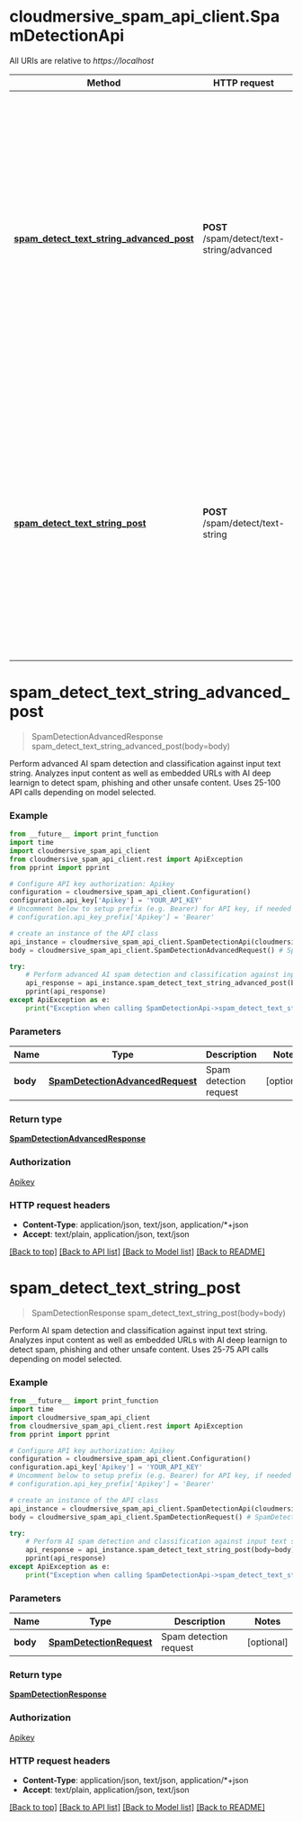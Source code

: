 # cloudmersive_spam_api_client.SpamDetectionApi

All URIs are relative to *https://localhost*

Method | HTTP request | Description
------------- | ------------- | -------------
[**spam_detect_text_string_advanced_post**](SpamDetectionApi.md#spam_detect_text_string_advanced_post) | **POST** /spam/detect/text-string/advanced | Perform advanced AI spam detection and classification against input text string.  Analyzes input content as well as embedded URLs with AI deep learnign to detect spam, phishing and other unsafe content.  Uses 25-100 API calls depending on model selected.
[**spam_detect_text_string_post**](SpamDetectionApi.md#spam_detect_text_string_post) | **POST** /spam/detect/text-string | Perform AI spam detection and classification against input text string.  Analyzes input content as well as embedded URLs with AI deep learnign to detect spam, phishing and other unsafe content.  Uses 25-75 API calls depending on model selected.


# **spam_detect_text_string_advanced_post**
> SpamDetectionAdvancedResponse spam_detect_text_string_advanced_post(body=body)

Perform advanced AI spam detection and classification against input text string.  Analyzes input content as well as embedded URLs with AI deep learnign to detect spam, phishing and other unsafe content.  Uses 25-100 API calls depending on model selected.

### Example
```python
from __future__ import print_function
import time
import cloudmersive_spam_api_client
from cloudmersive_spam_api_client.rest import ApiException
from pprint import pprint

# Configure API key authorization: Apikey
configuration = cloudmersive_spam_api_client.Configuration()
configuration.api_key['Apikey'] = 'YOUR_API_KEY'
# Uncomment below to setup prefix (e.g. Bearer) for API key, if needed
# configuration.api_key_prefix['Apikey'] = 'Bearer'

# create an instance of the API class
api_instance = cloudmersive_spam_api_client.SpamDetectionApi(cloudmersive_spam_api_client.ApiClient(configuration))
body = cloudmersive_spam_api_client.SpamDetectionAdvancedRequest() # SpamDetectionAdvancedRequest | Spam detection request (optional)

try:
    # Perform advanced AI spam detection and classification against input text string.  Analyzes input content as well as embedded URLs with AI deep learnign to detect spam, phishing and other unsafe content.  Uses 25-100 API calls depending on model selected.
    api_response = api_instance.spam_detect_text_string_advanced_post(body=body)
    pprint(api_response)
except ApiException as e:
    print("Exception when calling SpamDetectionApi->spam_detect_text_string_advanced_post: %s\n" % e)
```

### Parameters

Name | Type | Description  | Notes
------------- | ------------- | ------------- | -------------
 **body** | [**SpamDetectionAdvancedRequest**](SpamDetectionAdvancedRequest.md)| Spam detection request | [optional] 

### Return type

[**SpamDetectionAdvancedResponse**](SpamDetectionAdvancedResponse.md)

### Authorization

[Apikey](../README.md#Apikey)

### HTTP request headers

 - **Content-Type**: application/json, text/json, application/*+json
 - **Accept**: text/plain, application/json, text/json

[[Back to top]](#) [[Back to API list]](../README.md#documentation-for-api-endpoints) [[Back to Model list]](../README.md#documentation-for-models) [[Back to README]](../README.md)

# **spam_detect_text_string_post**
> SpamDetectionResponse spam_detect_text_string_post(body=body)

Perform AI spam detection and classification against input text string.  Analyzes input content as well as embedded URLs with AI deep learnign to detect spam, phishing and other unsafe content.  Uses 25-75 API calls depending on model selected.

### Example
```python
from __future__ import print_function
import time
import cloudmersive_spam_api_client
from cloudmersive_spam_api_client.rest import ApiException
from pprint import pprint

# Configure API key authorization: Apikey
configuration = cloudmersive_spam_api_client.Configuration()
configuration.api_key['Apikey'] = 'YOUR_API_KEY'
# Uncomment below to setup prefix (e.g. Bearer) for API key, if needed
# configuration.api_key_prefix['Apikey'] = 'Bearer'

# create an instance of the API class
api_instance = cloudmersive_spam_api_client.SpamDetectionApi(cloudmersive_spam_api_client.ApiClient(configuration))
body = cloudmersive_spam_api_client.SpamDetectionRequest() # SpamDetectionRequest | Spam detection request (optional)

try:
    # Perform AI spam detection and classification against input text string.  Analyzes input content as well as embedded URLs with AI deep learnign to detect spam, phishing and other unsafe content.  Uses 25-75 API calls depending on model selected.
    api_response = api_instance.spam_detect_text_string_post(body=body)
    pprint(api_response)
except ApiException as e:
    print("Exception when calling SpamDetectionApi->spam_detect_text_string_post: %s\n" % e)
```

### Parameters

Name | Type | Description  | Notes
------------- | ------------- | ------------- | -------------
 **body** | [**SpamDetectionRequest**](SpamDetectionRequest.md)| Spam detection request | [optional] 

### Return type

[**SpamDetectionResponse**](SpamDetectionResponse.md)

### Authorization

[Apikey](../README.md#Apikey)

### HTTP request headers

 - **Content-Type**: application/json, text/json, application/*+json
 - **Accept**: text/plain, application/json, text/json

[[Back to top]](#) [[Back to API list]](../README.md#documentation-for-api-endpoints) [[Back to Model list]](../README.md#documentation-for-models) [[Back to README]](../README.md)

